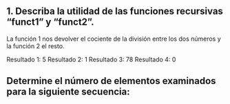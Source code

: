 ## 1. Describa la utilidad de las funciones recursivas “funct1” y “funct2”.

La función 1 nos devolver el cociente de la división entre los dos números y la función 2 el resto.

Resultado 1: 5
Resultado 2: 1
Resultado 3: 78
Resultado 4: 0

## Determine el número de elementos examinados para la siguiente secuencia:

